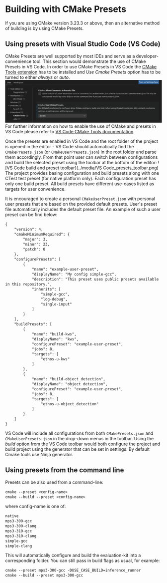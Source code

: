 # Building with CMake Presets

If you are using CMake version 3.23.3 or above, then an alternative method of building is by using CMake Presets.

## Using presets with Visual Studio Code (VS Code)

CMake Presets are well supported by most IDEs and serve as a developer-convenience tool. This section would demonstrate the use of CMake Presets in VS Code.
In order to use CMake Presets in VS Code the [CMake Tools extension](https://code.visualstudio.com/docs/cpp/cmake-linux) has to be installed and *Use Cmake Presets* option has to be turned to either *always* or *auto*.
![Make VS Code use presets](../media/vsode_enable_preset.png)
For further information on how to enable the use of CMake and presets in VS Code please refer to [VS Code CMake Tools documentation](https://github.com/microsoft/VSCode-cmake-tools/blob/main/docs/cmake-presets.md).

Once the presets are enabled in VS Code and the root folder of the project is opened in the editor - VS Code should automatically find the `CMakePresets.json` (or `CMakeUserPresets.json`) in the root folder and parse them accordingly.
From that point user can switch between configurations and build the selected preset using the toolbar at the bottom of the editor:
![VS Code build and preset toolbar](../media/VS Code_presets_toolbar.png)
The project provides basing configuration and build presets along with one CTest test preset (for native platform only). Each configuration preset has only one build preset. All build presets have different use-cases listed as targets for user convenience.

It is encouraged to create a personal `CMakeUserPreset.json` with personal user presets that are based on the provided default presets. User's preset file automatically includes the default preset file. An example of such a user preset can be find below:
```
{
    "version": 4,
    "cmakeMinimumRequired": {
        "major": 3,
        "minor": 23,
        "patch": 0
    },
    "configurePresets": [
        {
            "name": "example-user-preset",
            "displayName": "My config simple-gcc",
            "description": "This preset uses public presets available in this repository.",
            "inherits": [
                "simple-gcc",
                "log-debug",
                "single-input"
            ]
        }
    ],
    "buildPresets": [
        {
            "name": "build-kws",
            "displayName": "kws",
            "configurePreset": "example-user-preset",
            "jobs": 8,
            "targets": [
                "ethos-u-kws"
            ]
        },
        {
            "name": "build-object_detection",
            "displayName": "object detection",
            "configurePreset": "example-user-preset",
            "jobs": 8,
            "targets": [
                "ethos-u-object_detection"
            ]
        }
    ]
}
```
VS Code will include all configurations from both `CMakePresets.json` and `CMakeUserPresets.json` in the drop-down menus in the toolbar.
Using the *build* option from the VS Code toolbar would both configure the project and build project using the generator that can be set in settings. By default Cmake tools use Ninja generator.

## Using presets from the command line

Presets can be also used from a command-line:
```commandline
cmake --preset <config-name>
cmake --build --preset <config-name>
```
where config-name is one of:
```commandline
native
mps3-300-gcc
mps3-300-clang
mps3-310-gcc
mps3-310-clang
simple-gcc
simple-clang
```
This will automatically configure and build the evaluation-kit into a corresponding folder.
You can still pass in build flags as usual, for example:
```commandline
cmake --preset mps3-300-gcc -DUSE_CASE_BUILD=inference_runner
cmake --build --preset mps3-300-gcc
```